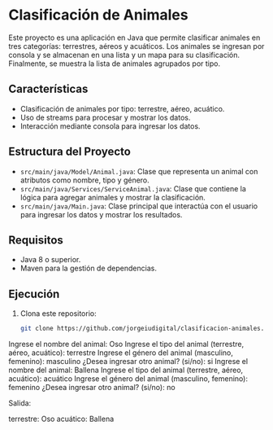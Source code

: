 # Clasificación de Animales

Este proyecto es una aplicación en Java que permite clasificar animales en tres categorías: terrestres, aéreos y acuáticos. Los animales se ingresan por consola y se almacenan en una lista y un mapa para su clasificación. Finalmente, se muestra la lista de animales agrupados por tipo.

## Características

- Clasificación de animales por tipo: terrestre, aéreo, acuático.
- Uso de streams para procesar y mostrar los datos.
- Interacción mediante consola para ingresar los datos.

## Estructura del Proyecto

- `src/main/java/Model/Animal.java`: Clase que representa un animal con atributos como nombre, tipo y género.
- `src/main/java/Services/ServiceAnimal.java`: Clase que contiene la lógica para agregar animales y mostrar la clasificación.
- `src/main/java/Main.java`: Clase principal que interactúa con el usuario para ingresar los datos y mostrar los resultados.

## Requisitos

- Java 8 o superior.
- Maven para la gestión de dependencias.

## Ejecución

1. Clona este repositorio:
   ```bash
   git clone https://github.com/jorgeiudigital/clasificacion-animales.git

Ingrese el nombre del animal: Oso
Ingrese el tipo del animal (terrestre, aéreo, acuático): terrestre
Ingrese el género del animal (masculino, femenino): masculino
¿Desea ingresar otro animal? (si/no): si
Ingrese el nombre del animal: Ballena
Ingrese el tipo del animal (terrestre, aéreo, acuático): acuático
Ingrese el género del animal (masculino, femenino): femenino
¿Desea ingresar otro animal? (si/no): no

Salida:

terrestre:
Oso
acuático:
Ballena